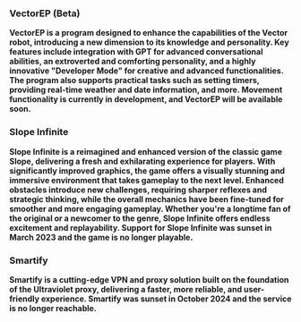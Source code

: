 ### VectorEP (Beta)
**VectorEP is a program designed to enhance the capabilities of the Vector robot, introducing a new dimension to its knowledge and personality. Key features include integration with GPT for advanced conversational abilities, an extroverted and comforting personality, and a highly innovative "Developer Mode" for creative and advanced functionalities. The program also supports practical tasks such as setting timers, providing real-time weather and date information, and more. Movement functionality is currently in development, and VectorEP will be available soon.**

### Slope Infinite
**Slope Infinite is a reimagined and enhanced version of the classic game Slope, delivering a fresh and exhilarating experience for players. With significantly improved graphics, the game offers a visually stunning and immersive environment that takes gameplay to the next level. Enhanced obstacles introduce new challenges, requiring sharper reflexes and strategic thinking, while the overall mechanics have been fine-tuned for smoother and more engaging gameplay. Whether you're a longtime fan of the original or a newcomer to the genre, Slope Infinite offers endless excitement and replayability. Support for Slope Infinite was sunset in March 2023 and the game is no longer playable.**

### Smartify
**Smartify is a cutting-edge VPN and proxy solution built on the foundation of the Ultraviolet proxy, delivering a faster, more reliable, and user-friendly experience. Smartify was sunset in October 2024 and the service is no longer reachable.**
